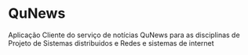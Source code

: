 # QuNews
Aplicação Cliente do serviço de notícias QuNews para as disciplinas de Projeto de Sistemas distribuidos e Redes e sistemas de internet
